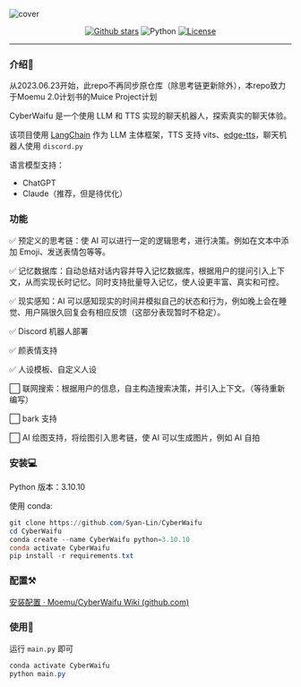 ![cover](assets/cover.jpg)

<p align="center">
  <a href="https://github.com/Syan-Lin/CyberWaifu/stargazers"><img src="https://img.shields.io/github/stars/Syan-Lin/CyberWaifu?color=cd7373&amp;logo=github&amp;style=for-the-badge" alt="Github stars"></a>
  <img src="https://img.shields.io/badge/Python-3.10.10-blue?style=for-the-badge&logo=Python&logoColor=white&color=cd7373" alt="Python">
  <a href="./LICENSE"><img src="https://img.shields.io/github/license/Syan-Lin/CyberWaifu?&amp;color=cd7373&amp;style=for-the-badge" alt="License"></a>
</p>


---

### 介绍🔎

从2023.06.23开始，此repo不再同步原仓库（除思考链更新除外），本repo致力于Moemu 2.0计划书的Muice Project计划

CyberWaifu 是一个使用 LLM 和 TTS 实现的聊天机器人，探索真实的聊天体验。

该项目使用 [LangChain](https://github.com/hwchase17/langchain) 作为 LLM 主体框架，TTS 支持 vits、[edge-tts](https://github.com/rany2/edge-tts)，聊天机器人使用 `discord.py`

语言模型支持：
- ChatGPT
- Claude（推荐，但是待优化）

### 功能

✅ 预定义的思考链：使 AI 可以进行一定的逻辑思考，进行决策。例如在文本中添加 Emoji、发送表情包等等。

✅ 记忆数据库：自动总结对话内容并导入记忆数据库，根据用户的提问引入上下文，从而实现长时记忆。同时支持批量导入记忆，使人设更丰富、真实和可控。

✅ 现实感知：AI 可以感知现实的时间并模拟自己的状态和行为，例如晚上会在睡觉、用户隔很久回复会有相应反馈（这部分表现暂时不稳定）。

✅ Discord 机器人部署

✅ 颜表情支持

✅ 人设模板、自定义人设

⬜ 联网搜索：根据用户的信息，自主构造搜索决策，并引入上下文。（等待重新编写）

⬜ bark 支持

⬜ AI 绘图支持，将绘图引入思考链，使 AI 可以生成图片，例如 AI 自拍

### 安装💻

Python 版本：3.10.10

使用 conda:
```powershell
git clone https://github.com/Syan-Lin/CyberWaifu
cd CyberWaifu
conda create --name CyberWaifu python=3.10.10
conda activate CyberWaifu
pip install -r requirements.txt
```

### 配置⚒️

[安装配置 · Moemu/CyberWaifu Wiki (github.com)](https://github.com/Moemu/CyberWaifu/wiki/安装配置)

### 使用🎉
运行 `main.py` 即可

```powershell
conda activate CyberWaifu
python main.py
```